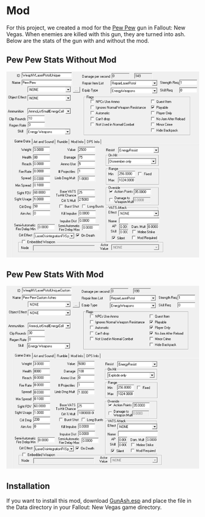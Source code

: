 # Mod
For this project, we created a mod for the [Pew Pew](https://fallout.fandom.com/wiki/Pew_Pew) gun in Fallout: New Vegas. When enemies are killed with this gun, they are turned into ash. Below are the stats of the gun with and without the mod.

## Pew Pew Stats Without Mod
![pew pew: gun stats no mod](https://github.com/johneastman/Project-Eyebot/blob/master/images/mod/pew_pew.png)

## Pew Pew Stats With Mod
![pew pew: gun stats with mod](https://github.com/johneastman/Project-Eyebot/blob/master/images/mod/pew_pew_custom_ashes.png)

## Installation
If you want to install this mod, download [GunAsh.esp](https://github.com/johneastman/Project-Eyebot/blob/master/mod/GunAsh.esp) and place the file in the Data directory in your Fallout: New Vegas game directory.

